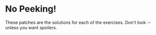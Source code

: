 # No Peeking!

These patches are the solutions for each of the exercises. Don't look -- unless you want spoilers.
